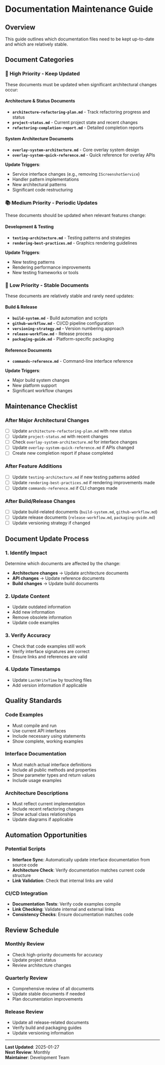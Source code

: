 # Documentation Maintenance Guide

## Overview

This guide outlines which documentation files need to be kept up-to-date and which are relatively stable.

## Document Categories

### 🔄 **High Priority - Keep Updated**

These documents must be updated when significant architectural changes occur:

#### **Architecture & Status Documents**
- **`architecture-refactoring-plan.md`** - Track refactoring progress and status
- **`project-status.md`** - Current project state and recent changes
- **`refactoring-completion-report.md`** - Detailed completion reports

#### **System Architecture Documents**
- **`overlay-system-architecture.md`** - Core overlay system design
- **`overlay-system-quick-reference.md`** - Quick reference for overlay APIs

**Update Triggers**:
- Service interface changes (e.g., removing `IScreenshotService`)
- Handler pattern implementations
- New architectural patterns
- Significant code restructuring

### 📚 **Medium Priority - Periodic Updates**

These documents should be updated when relevant features change:

#### **Development & Testing**
- **`testing-architecture.md`** - Testing patterns and strategies
- **`rendering-best-practices.md`** - Graphics rendering guidelines

**Update Triggers**:
- New testing patterns
- Rendering performance improvements
- New testing frameworks or tools

### 📖 **Low Priority - Stable Documents**

These documents are relatively stable and rarely need updates:

#### **Build & Release**
- **`build-system.md`** - Build automation and scripts
- **`github-workflow.md`** - CI/CD pipeline configuration
- **`versioning-strategy.md`** - Version numbering approach
- **`release-workflow.md`** - Release process
- **`packaging-guide.md`** - Platform-specific packaging

#### **Reference Documents**
- **`commands-reference.md`** - Command-line interface reference

**Update Triggers**:
- Major build system changes
- New platform support
- Significant workflow changes

## Maintenance Checklist

### After Major Architectural Changes
- [ ] Update `architecture-refactoring-plan.md` with new status
- [ ] Update `project-status.md` with recent changes
- [ ] Check `overlay-system-architecture.md` for interface changes
- [ ] Update `overlay-system-quick-reference.md` if APIs changed
- [ ] Create new completion report if phase completed

### After Feature Additions
- [ ] Update `testing-architecture.md` if new testing patterns added
- [ ] Update `rendering-best-practices.md` if rendering improvements made
- [ ] Update `commands-reference.md` if CLI changes made

### After Build/Release Changes
- [ ] Update build-related documents (`build-system.md`, `github-workflow.md`)
- [ ] Update release documents (`release-workflow.md`, `packaging-guide.md`)
- [ ] Update versioning strategy if changed

## Document Update Process

### 1. Identify Impact
Determine which documents are affected by the change:
- **Architecture changes** → Update architecture documents
- **API changes** → Update reference documents
- **Build changes** → Update build documents

### 2. Update Content
- Update outdated information
- Add new information
- Remove obsolete information
- Update code examples

### 3. Verify Accuracy
- Check that code examples still work
- Verify interface signatures are correct
- Ensure links and references are valid

### 4. Update Timestamps
- Update `LastWriteTime` by touching files
- Add version information if applicable

## Quality Standards

### Code Examples
- Must compile and run
- Use current API interfaces
- Include necessary using statements
- Show complete, working examples

### Interface Documentation
- Must match actual interface definitions
- Include all public methods and properties
- Show parameter types and return values
- Include usage examples

### Architecture Descriptions
- Must reflect current implementation
- Include recent refactoring changes
- Show actual class relationships
- Update diagrams if applicable

## Automation Opportunities

### Potential Scripts
- **Interface Sync**: Automatically update interface documentation from source code
- **Architecture Check**: Verify documentation matches current code structure
- **Link Validation**: Check that internal links are valid

### CI/CD Integration
- **Documentation Tests**: Verify code examples compile
- **Link Checking**: Validate internal and external links
- **Consistency Checks**: Ensure documentation matches code

## Review Schedule

### Monthly Review
- Check high-priority documents for accuracy
- Update project status
- Review architecture changes

### Quarterly Review
- Comprehensive review of all documents
- Update stable documents if needed
- Plan documentation improvements

### Release Review
- Update all release-related documents
- Verify build and packaging guides
- Update versioning information

---

**Last Updated**: 2025-01-27  
**Next Review**: Monthly  
**Maintainer**: Development Team
